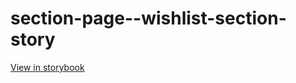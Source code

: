 # section-page--wishlist-section-story

[View in storybook](https://raw.githack.com/Independent-Digital-News-and-Media-Ltd/indy100-pwamp-sb/PR-785-sb/index.html?path=/story/section-page--wishlist-section-story)